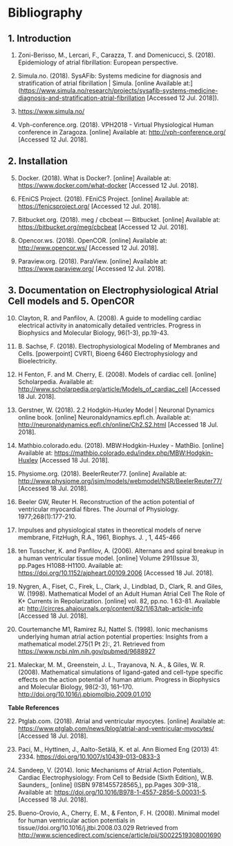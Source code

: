 # Bibliography
## 1. Introduction

1. Zoni-Berisso, M., Lercari, F., Carazza, T. and Domenicucci, S. (2018). Epidemiology of atrial fibrillation: European perspective.

2. Simula.no. (2018). SysAFib: Systems medicine for diagnosis and stratification of atrial fibrillation | Simula. [online Available at:] (https://www.simula.no/research/projects/sysafib-systems-medicine-diagnosis-and-stratification-atrial-fibrillation [Accessed 12 Jul. 2018]).

3. https://www.simula.no/

4. Vph-conference.org. (2018). VPH2018 - Virtual Physiological Human conference in Zaragoza. [online] Available at: http://vph-conference.org/ [Accessed 12 Jul. 2018].

## 2. Installation

5. Docker. (2018). What is Docker?. [online] Available at: https://www.docker.com/what-docker [Accessed 12 Jul. 2018]. 

6. FEniCS Project. (2018). FEniCS Project. [online] Available at: https://fenicsproject.org/ [Accessed 12 Jul. 2018].

7. Bitbucket.org. (2018). meg / cbcbeat — Bitbucket. [online] Available at: https://bitbucket.org/meg/cbcbeat [Accessed 12 Jul. 2018].

8. Opencor.ws. (2018). OpenCOR. [online] Available at: http://www.opencor.ws/ [Accessed 12 Jul. 2018].

9. Paraview.org. (2018). ParaView. [online] Available at: https://www.paraview.org/ [Accessed 12 Jul. 2018].


## 3. Documentation on Electrophysiological Atrial Cell models and 5. OpenCOR

10. Clayton, R. and Panfilov, A. (2008). A guide to modelling cardiac electrical activity in anatomically detailed ventricles. Progress in Biophysics and Molecular Biology, 96(1-3), pp.19-43.

11. B. Sachse, F. (2018). Electrophysiological Modeling of Membranes and Cells. [powerpoint] CVRTI, Bioeng 6460 Electrophysiology and Bioelectricity.

12. H Fenton, F. and M. Cherry, E. (2008). Models of cardiac cell. [online] Scholarpedia. Available at: http://www.scholarpedia.org/article/Models_of_cardiac_cell [Accessed 18 Jul. 2018].

13. Gerstner, W. (2018). 2.2 Hodgkin-Huxley Model | Neuronal Dynamics online book. [online] Neuronaldynamics.epfl.ch. Available at: http://neuronaldynamics.epfl.ch/online/Ch2.S2.html [Accessed 18 Jul. 2018].


14. Mathbio.colorado.edu. (2018). MBW:Hodgkin-Huxley - MathBio. [online] Available at: https://mathbio.colorado.edu/index.php/MBW:Hodgkin-Huxley [Accessed 18 Jul. 2018].

15. Physiome.org. (2018). BeelerReuter77. [online] Available at: http://www.physiome.org/jsim/models/webmodel/NSR/BeelerReuter77/ [Accessed 18 Jul. 2018].

16. Beeler GW, Reuter H. Reconstruction of the action potential of ventricular myocardial fibres. The Journal of Physiology. 1977;268(1):177-210.

17. Impulses and physiological states in theoretical models of nerve membrane, FitzHugh, R.A., 1961, Biophys. J. , 1, 445-466

18. ten Tusscher, K. and Panfilov, A. (2006). Alternans and spiral breakup in a human ventricular tissue model. [online] Volume 291(Issue 3), pp.Pages H1088-H1100. Available at: https://doi.org/10.1152/ajpheart.00109.2006 [Accessed 18 Jul. 2018].

19. Nygren, A., Fiset, C., Firek, L., Clark, J., Lindblad, D., Clark, R. and Giles, W. (1998). Mathematical Model of an Adult Human Atrial Cell The Role of K+ Currents in Repolarization. [online] vol. 82, pp.no. 1 63-81. Available at: http://circres.ahajournals.org/content/82/1/63/tab-article-info [Accessed 18 Jul. 2018].

20. Courtemanche M1, Ramirez RJ, Nattel S. (1998). Ionic mechanisms underlying human atrial action potential properties: Insights from a mathematical model.275(1 Pt 2):, 21. Retrieved from https://www.ncbi.nlm.nih.gov/pubmed/9688927

21. Maleckar, M. M., Greenstein, J. L., Trayanova, N. A., & Giles, W. R. (2008). Mathematical simulations of ligand-gated and cell-type specific effects on the action potential of human atrium. Progress in Biophysics and Molecular Biology, 98(2-3), 161–170. http://doi.org/10.1016/j.pbiomolbio.2009.01.010


**Table References** 

22. Ptglab.com. (2018). Atrial and ventricular myocytes. [online] Available at: https://www.ptglab.com/news/blog/atrial-and-ventricular-myocytes/ [Accessed 18 Jul. 2018].

23. Paci, M., Hyttinen, J., Aalto-Setälä, K. et al. Ann Biomed Eng (2013) 41: 2334. https://doi.org/10.1007/s10439-013-0833-3

24. Sandeep, V. (2014). Ionic Mechanisms of Atrial Action Potentials,. Cardiac Electrophysiology: From Cell to Bedside (Sixth Edition), W.B. Saunders,, [online] (ISBN 9781455728565,), pp.Pages 309-318,. Available at: https://doi.org/10.1016/B978-1-4557-2856-5.00031-5. [Accessed 18 Jul. 2018].

25. Bueno-Orovio, A., Cherry, E. M., & Fenton, F. H. (2008). Minimal model for human ventricular action potentials in tissue//doi.org/10.1016/j.jtbi.2008.03.029 Retrieved from http://www.sciencedirect.com/science/article/pii/S0022519308001690






